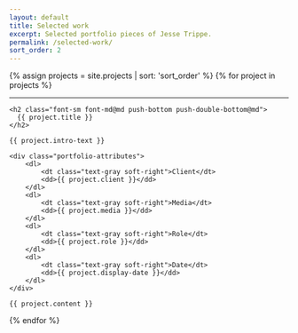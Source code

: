 ```yaml
---
layout: default
title: Selected work
excerpt: Selected portfolio pieces of Jesse Trippe.
permalink: /selected-work/
sort_order: 2
---
```


{% assign projects = site.projects | sort: 'sort_order' %}
{% for project in projects %}

<hr>

<div class="segment">

    <h2 class="font-sm font-md@md push-bottom push-double-bottom@md">
      {{ project.title }}
    </h2>

    {{ project.intro-text }}

    <div class="portfolio-attributes">
        <dl>
            <dt class="text-gray soft-right">Client</dt>
            <dd>{{ project.client }}</dd>
        </dl>
        <dl>
            <dt class="text-gray soft-right">Media</dt>
            <dd>{{ project.media }}</dd>
        </dl>
        <dl>
            <dt class="text-gray soft-right">Role</dt>
            <dd>{{ project.role }}</dd>
        </dl>
        <dl>
            <dt class="text-gray soft-right">Date</dt>
            <dd>{{ project.display-date }}</dd>
        </dl>
    </div>

    {{ project.content }}

</div>

{% endfor %}

